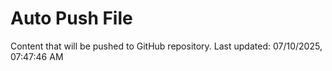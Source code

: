 # Auto Push File

Content that will be pushed to GitHub repository.
Last updated: 07/10/2025, 07:47:46 AM